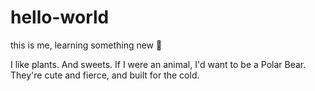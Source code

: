 # hello-world
this is me, learning something new 🥰

I like plants. And sweets. If I were an animal, I'd want to be a Polar Bear. They're cute and fierce, and built for the cold.
